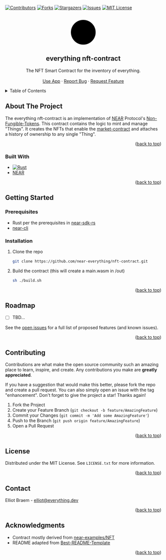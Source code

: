 <div id="top"></div>

<!-- PROJECT SHIELDS -->

[![Contributors][contributors-shield]][contributors-url]
[![Forks][forks-shield]][forks-url]
[![Stargazers][stars-shield]][stars-url]
[![Issues][issues-shield]][issues-url]
[![MIT License][license-shield]][license-url]

<!-- PROJECT LOGO -->
<br />
<div align="center">
  <a href="https://github.com/near-everything/nft-contract">
    <img src="docs/everything.png" alt="Logo" width="80" height="80">
  </a>

<h2 align="center">everything nft-contract</h3>

  <p align="center">
    The NFT Smart Contract for the inventory of everything.
    <br />
    <!-- <a href="https://documentation.everything.dev"><strong>Explore the docs »</strong></a> -->
    <!-- <br /> -->
    <br />
    <a href="https://everything.dev">Use App</a>
    ·
    <a href="https://github.com/near-everything/nft-contract/issues">Report Bug</a>
    ·
    <a href="https://github.com/near-everything/nft-contract/issues">Request Feature</a>
  </p>
</div>

<!-- TABLE OF CONTENTS -->
<details>
  <summary>Table of Contents</summary>
  <ol>
    <li>
      <a href="#about-the-project">About The Project</a>
    </li>
    <li>
      <a href="#getting-started">Getting Started</a>
      <ul>
        <li><a href="#prerequisites">Prerequisites</a></li>
        <li><a href="#installation">Installation</a></li>
      </ul>
    </li>
    <li><a href="#usage">Usage</a></li>
    <li><a href="#roadmap">Roadmap</a></li>
    <li><a href="#contributing">Contributing</a></li>
    <li><a href="#license">License</a></li>
    <li><a href="#contact">Contact</a></li>
    <li><a href="#acknowledgments">Acknowledgments</a></li>
  </ol>
</details>

<!-- ABOUT THE PROJECT -->

## About The Project

<!-- [![Product Name Screen Shot][product-screenshot]](https://example.com) -->

The everything nft-contract is an implementation of [NEAR](https://nomicon.io) Protocol's [Non-Fungible-Tokens](https://nomicon.io/Standards/NonFungibleToken/). This contract contains the logic to mint and manage "Things". It creates the NFTs that enable the [market-contract](https://github.com/near-everything/market-contract) and attaches a history of ownership to any single "Thing".
<p align="right">(<a href="#top">back to top</a>)</p>

### Built With

- [![Rust][rust]][rust-url]
- [NEAR][near-url]

<p align="right">(<a href="#top">back to top</a>)</p>

<!-- GETTING STARTED -->

## Getting Started

### Prerequisites

- Rust per the prerequisites in [near-sdk-rs](https://github.com/near/near-sdk-rs)
- [near-cli](https://github.com/near/near-cli)

### Installation

1. Clone the repo
   ```sh
   git clone https://github.com/near-everything/nft-contract.git
   ```
2. Build the contract (this will create a main.wasm in /out)
   ```sh
   sh ./build.sh
   ```
   

<p align="right">(<a href="#top">back to top</a>)</p>

<!-- ROADMAP -->

## Roadmap

- [ ] TBD...

See the [open issues](https://github.com/near-everything/nft-contract/issues) for a full list of proposed features (and known issues).

<p align="right">(<a href="#top">back to top</a>)</p>

<!-- CONTRIBUTING -->

## Contributing

Contributions are what make the open source community such an amazing place to learn, inspire, and create. Any contributions you make are **greatly appreciated**.

If you have a suggestion that would make this better, please fork the repo and create a pull request. You can also simply open an issue with the tag "enhancement".
Don't forget to give the project a star! Thanks again!

1. Fork the Project
2. Create your Feature Branch (`git checkout -b feature/AmazingFeature`)
3. Commit your Changes (`git commit -m 'Add some AmazingFeature'`)
4. Push to the Branch (`git push origin feature/AmazingFeature`)
5. Open a Pull Request

<p align="right">(<a href="#top">back to top</a>)</p>

<!-- LICENSE -->

## License

Distributed under the MIT License. See `LICENSE.txt` for more information.

<p align="right">(<a href="#top">back to top</a>)</p>

<!-- CONTACT -->

## Contact

Elliot Braem - elliot@everything.dev

<p align="right">(<a href="#top">back to top</a>)</p>

<!-- ACKNOWLEDGMENTS -->

## Acknowledgments

- Contract mostly derived from [near-examples/NFT](https://github.com/near-examples/NFT)
- README adapted from [Best-README-Template](https://github.com/othneildrew/Best-README-Template/blob/master/BLANK_README.md)

<p align="right">(<a href="#top">back to top</a>)</p>

<!-- MARKDOWN LINKS & IMAGES -->
<!-- https://www.markdownguide.org/basic-syntax/#reference-style-links -->

[contributors-shield]: https://img.shields.io/github/contributors/near-everything/nft-contract.svg?style=for-the-badge
[contributors-url]: https://github.com/near-everything/nft-contract/graphs/contributors
[forks-shield]: https://img.shields.io/github/forks/near-everything/nft-contract.svg?style=for-the-badge
[forks-url]: https://github.com/near-everything/nft-contract/network/members
[stars-shield]: https://img.shields.io/github/stars/near-everything/nft-contract.svg?style=for-the-badge
[stars-url]: https://github.com/near-everything/nft-contract/stargazers
[issues-shield]: https://img.shields.io/github/issues/near-everything/nft-contract.svg?style=for-the-badge
[issues-url]: https://github.com/near-everything/nft-contract/issues
[license-shield]: https://img.shields.io/github/license/near-everything/nft-contract.svg?style=for-the-badge
[license-url]: https://github.com/near-everything/nft-contract/blob/main/LICENSE.txt
[logging-in-tutorial]: docs/logging-in.gif
[rust]: https://img.shields.io/badge/Rust-000?logo=rust&logoColor=fff&style=for-the-badge
[rust-url]: http://rust-lang.org
[near-url]: http://near.org
